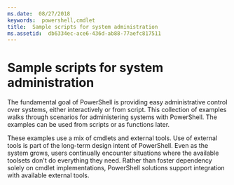 ```yaml
---
ms.date:  08/27/2018
keywords:  powershell,cmdlet
title:  Sample scripts for system administration
ms.assetid:  db6334ec-ace6-436d-ab88-77aefc817511
---
```

# Sample scripts for system administration

The fundamental goal of PowerShell is providing easy administrative control over systems, either
interactively or from script. This collection of examples walks through scenarios for administering
systems with PowerShell. The examples can be used from scripts or as functions later.

These examples use a mix of cmdlets and external tools. Use of external tools is part of the
long-term design intent of PowerShell. Even as the system grows, users continually encounter
situations where the available toolsets don't do everything they need. Rather than foster dependency
solely on cmdlet implementations, PowerShell solutions support integration with available external
tools.
